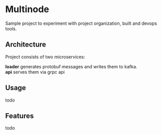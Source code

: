 # Multinode
Sample project to experiment with project organization, built and devops tools.

## Architecture
Project consists of two microservices:

**loader** generates protobuf messages and writes them to kafka.<br>
**api** serves them via grpc api

## Usage

todo

## Features

todo
